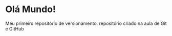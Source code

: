 # Olá Mundo!
 Meu primeiro repositório de versionamento.
 repositório criado na aula de Git e GitHub
